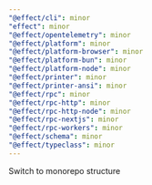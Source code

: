 ```yaml
---
"@effect/cli": minor
"effect": minor
"@effect/opentelemetry": minor
"@effect/platform": minor
"@effect/platform-browser": minor
"@effect/platform-bun": minor
"@effect/platform-node": minor
"@effect/printer": minor
"@effect/printer-ansi": minor
"@effect/rpc": minor
"@effect/rpc-http": minor
"@effect/rpc-http-node": minor
"@effect/rpc-nextjs": minor
"@effect/rpc-workers": minor
"@effect/schema": minor
"@effect/typeclass": minor
---
```


Switch to monorepo structure
